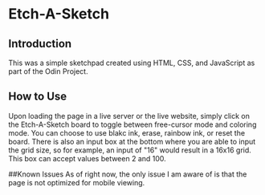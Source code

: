 # Etch-A-Sketch
## Introduction
This was a simple sketchpad created using HTML, CSS, and JavaScript as part of the Odin Project. 

## How to Use
Upon loading the page in a live server or the live website, simply click on the Etch-A-Sketch board to toggle between free-cursor mode and coloring mode. You can choose to use blakc ink, erase, rainbow ink, or reset the board.
There is also an input box at the bottom where you are able to input the grid size, so for example, an input of "16" would result in a 16x16 grid. This box can accept values between 2 and 100.

##Known Issues
As of right now, the only issue I am aware of is that the page is not optimized for mobile viewing. 
